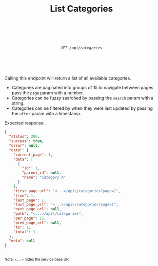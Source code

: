 <h1 align="center">
  <br />
  <br />
  List Categories
  <br />
  <br />
  <br />
</h1>

<h6 align="center">
  <br />
  <code>GET /api/categories</code>
  <br />
  <br />
  <br />
  <br />
</h6>

Calling this endpoint will return a list of all available categories.

* Categories are paginated into groups of 15 to navigate between pages pass the `page` param with a number.
* Categories can be fuzzy searched by passing the `search` param with a string.
* Categories can be filtered by when they were last updated by passing the `after` param with a timestamp.

Expected response:
```json
{
  "status": 200,
  "success": true,
  "error": null,
  "data": {
    "current_page": 1,
    "data": [
      {
        "id": 1,
        "parent_id": null,
        "name": "Category A"
      }
    ],
    "first_page_url": "<...>/api\/categories?page=1",
    "from": 1,
    "last_page": 1,
    "last_page_url": "<...>/api\/categories?page=1",
    "next_page_url": null,
    "path": "<...>/api\/categories",
    "per_page": 15,
    "prev_page_url": null,
    "to": 1,
    "total": 1
  },
  "meta": null
}
```
<br>
<sup>Note: <code><...></code> hides the service base URI</sup>

